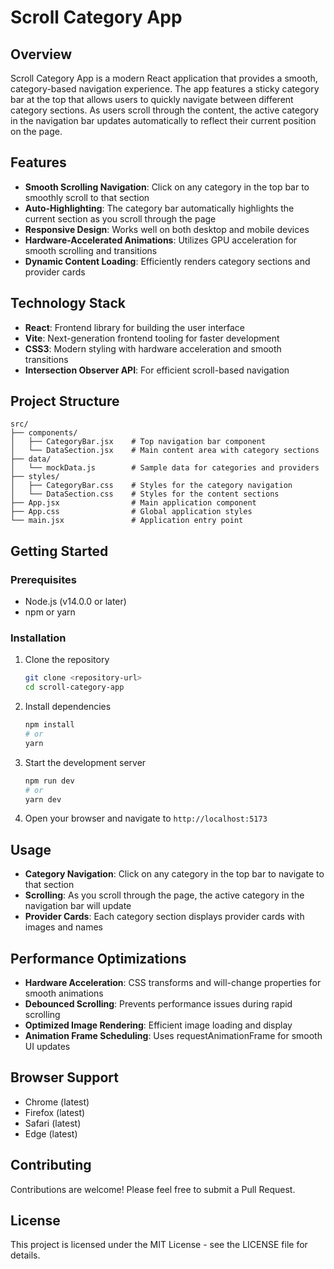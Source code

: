 # Scroll Category App

## Overview
Scroll Category App is a modern React application that provides a smooth, category-based navigation experience. The app features a sticky category bar at the top that allows users to quickly navigate between different category sections. As users scroll through the content, the active category in the navigation bar updates automatically to reflect their current position on the page.

## Features
- **Smooth Scrolling Navigation**: Click on any category in the top bar to smoothly scroll to that section
- **Auto-Highlighting**: The category bar automatically highlights the current section as you scroll through the page
- **Responsive Design**: Works well on both desktop and mobile devices
- **Hardware-Accelerated Animations**: Utilizes GPU acceleration for smooth scrolling and transitions
- **Dynamic Content Loading**: Efficiently renders category sections and provider cards

## Technology Stack
- **React**: Frontend library for building the user interface
- **Vite**: Next-generation frontend tooling for faster development
- **CSS3**: Modern styling with hardware acceleration and smooth transitions
- **Intersection Observer API**: For efficient scroll-based navigation

## Project Structure
```
src/
├── components/
│   ├── CategoryBar.jsx    # Top navigation bar component
│   └── DataSection.jsx    # Main content area with category sections
├── data/
│   └── mockData.js        # Sample data for categories and providers
├── styles/
│   ├── CategoryBar.css    # Styles for the category navigation
│   └── DataSection.css    # Styles for the content sections
├── App.jsx                # Main application component
├── App.css                # Global application styles
└── main.jsx               # Application entry point
```

## Getting Started

### Prerequisites
- Node.js (v14.0.0 or later)
- npm or yarn

### Installation
1. Clone the repository
   ```bash
   git clone <repository-url>
   cd scroll-category-app
   ```

2. Install dependencies
   ```bash
   npm install
   # or
   yarn
   ```

3. Start the development server
   ```bash
   npm run dev
   # or
   yarn dev
   ```

4. Open your browser and navigate to `http://localhost:5173`

## Usage
- **Category Navigation**: Click on any category in the top bar to navigate to that section
- **Scrolling**: As you scroll through the page, the active category in the navigation bar will update
- **Provider Cards**: Each category section displays provider cards with images and names

## Performance Optimizations
- **Hardware Acceleration**: CSS transforms and will-change properties for smooth animations
- **Debounced Scrolling**: Prevents performance issues during rapid scrolling
- **Optimized Image Rendering**: Efficient image loading and display
- **Animation Frame Scheduling**: Uses requestAnimationFrame for smooth UI updates

## Browser Support
- Chrome (latest)
- Firefox (latest)
- Safari (latest)
- Edge (latest)

## Contributing
Contributions are welcome! Please feel free to submit a Pull Request.

## License
This project is licensed under the MIT License - see the LICENSE file for details.

